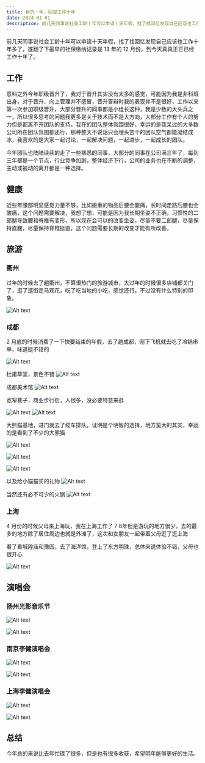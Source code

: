 ```yaml
---
title: 新的一年，回望工作十年
date: 2024-01-01
description: 前几天同事说社会工龄十年可以申请十天年假，找了找回忆发现自己应该也工作十年多了，遂翻了下最早的社保缴纳记录是 13 年的 12 月份，到今天真真正正已经工作十年了。
---
```


前几天同事说社会工龄十年可以申请十天年假，找了找回忆发现自己应该也工作十年多了，遂翻了下最早的社保缴纳记录是 13 年的 12 月份，到今天真真正正已经工作十年了。

## 工作

意料之外今年职级晋升了，我对于晋升其实没有太多的感觉，可能因为我是非科班出身，对于晋升、向上管理并不感冒，晋升答辩时我的表现并不是很好，工作以来第一次参加职级晋升，大部分晋升的同事都是小组长这种，我是少数的大头兵之一，所以很多思考的问题我更多是关于技术而不是大方向，大部分工作有个人的努力但是都离不开团队的支持，我在的团队整体氛围很好，幸运的是我呆过的大多数公司所在团队氛围都还行，那种整天不说话只会埋头苦干的团队空气都能凝结成冰，我喜欢的是大家一起讨论，一起解决问题，一起进步，一起成长的团队。

今年团队也陆陆续续的走了一些熟悉的同事，大部分的同事在公司满三年了，每到三年都是一个节点，行业竞争加剧，整体经济下行，公司的业务也在不断的调整，主动或被动的离开都是一种选择。

## 健康

近些年腰部明显感觉力量不够，比如搬重的物品后腰会酸痛，长时间走路后腰也会酸痛，这个问题需要解决，我想了想，可能是因为我长期坐姿不正确，习惯性的二郎腿导致腰和脊椎有变形，所以现在会可以的改变坐姿，尽量不要二郎腿，尽量保持直腰，尽量保持脊椎挺直，这个问题需要长期的改变才能有所改善。

## 旅游

### 衢州

过年的时候去了趟衢州，不算很热门的旅游城市，大过年的时候很多店铺都关门了，逛了逛街走马观花，吃了吃当地的小吃，感觉还行，不过没有什么特别的印象。

![Alt text](./images/55600F8F-8D81-412C-9435-7F07D7487DDF_1_105_c.jpeg)

### 成都

2 月底的时候消费了一下快要结束的年假，去了趟成都，刚下飞机就去吃了冷锅串串，味道挺不错的

![Alt text](./images/F07851A2-F323-4B1D-B4A0-C00AB0F2A190_1_102_o.jpeg)

杜甫草堂，景色不错
![Alt text](./images/3734D027-8022-4130-9481-32C507E4A209_1_102_o.jpeg)

成都美术馆
![Alt text](./images/C416FDDF-19C5-492C-BBC6-04350EB76B1C_1_105_c.jpeg)

宽窄巷子，商业步行街，人很多，没必要特意来逛

![Alt text](./images/0A35CA62-50AD-401B-93ED-6645373E0286_1_102_o.jpeg)
![Alt text](./images/D21DBFFE-D675-42C0-9763-134AEED6C0E0_1_102_o.jpeg)

大熊猫基地，进门就去了缆车排队，证明是个明智的选择，地方蛮大的其实，幸运的是看到了不少的大熊猫

![Alt text](./images/E2D4875C-1FB6-4C89-8815-0D19CC727516_1_105_c.jpeg)

![Alt text](./images/49BF2F59-289D-48D2-A186-DE1DF8E93264_1_105_c.jpeg)

![Alt text](./images/D3281F04-093A-4523-A6A8-39BF16F2D492_1_105_c.jpeg)

以及给小猫猫买的礼物
![Alt text](./images/B3F133BC-18C1-4F7E-9DDE-F8FEB8684BD1_1_105_c.jpeg)

当然还有必不可少的火锅
![Alt text](./images/7B2209D5-2BA8-411C-B866-3EBDF6E0C3BC_1_102_o.jpeg)

### 上海

4 月份的时候父母来上海玩，我在上海工作了 7 8年但是游玩的地方很少，去的最多的地方除了居住周边也就是外滩了，这次和女朋友一起带着父母逛了逛上海

看了看城隍庙和豫园，去了海洋馆，登上了东方明珠，总体来说体验不错，父母也很开心

![Alt text](./images/0C7E397C-7633-492C-B07D-44C873E98849_1_105_c.jpeg)

## 演唱会

### 扬州光影音乐节

![Alt text](./images/B9BF08D1-9B95-489F-ABB6-B2E5265147F5_1_105_c.jpeg)

![Alt text](./images/98C8DB38-B768-4CDA-8715-1F95E8C395B6_1_105_c.jpeg)

### 南京李健演唱会

![Alt text](./images/9AB06E26-0F53-4A81-95A6-71A234A1E622_1_105_c.jpeg)

![Alt text](./images/D95110E4-C4BF-4D9C-840A-649B2B6B1DE5_1_105_c.jpeg)

### 上海李健演唱会

![Alt text](./images/C1586C1B-2AEF-431B-BAAA-90EBB996E9D4_1_105_c.jpeg)

![Alt text](./images/F0F58B3F-F398-4518-9322-142631C14F0D_1_105_c.jpeg)

## 总结

今年总的来说比去年忙碌了很多，但是也有很多收获，希望明年能够更好的生活。
